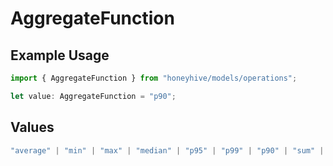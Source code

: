 # AggregateFunction

## Example Usage

```typescript
import { AggregateFunction } from "honeyhive/models/operations";

let value: AggregateFunction = "p90";
```

## Values

```typescript
"average" | "min" | "max" | "median" | "p95" | "p99" | "p90" | "sum" | "count"
```